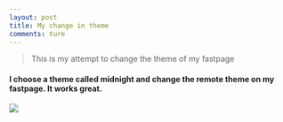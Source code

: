 ```yaml
---
layout: post
title: My change in theme
comments: ture
---
```

> This is my attempt to change the theme of my fastpage

#### I choose a theme called midnight and change the remote theme on my fastpage. It works great.

![]({{site.baseurl}}/images/)